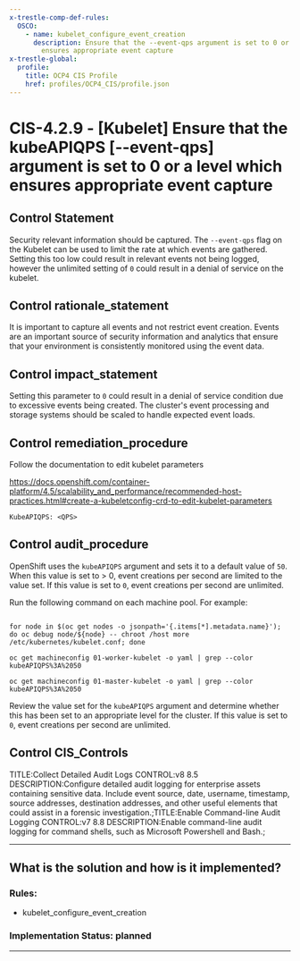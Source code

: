 ```yaml
---
x-trestle-comp-def-rules:
  OSCO:
    - name: kubelet_configure_event_creation
      description: Ensure that the --event-qps argument is set to 0 or a level which
        ensures appropriate event capture
x-trestle-global:
  profile:
    title: OCP4 CIS Profile
    href: profiles/OCP4_CIS/profile.json
---
```


# CIS-4.2.9 - \[Kubelet\] Ensure that the kubeAPIQPS [--event-qps] argument is set to 0 or a level which ensures appropriate event capture

## Control Statement

Security relevant information should be captured. The `--event-qps` flag on the Kubelet can be used to limit the rate at which events are gathered. Setting this too low could result in relevant events not being logged, however the unlimited setting of `0` could result in a denial of service on the kubelet.

## Control rationale_statement

It is important to capture all events and not restrict event creation. Events are an important source of security information and analytics that ensure that your environment is consistently monitored using the event data.

## Control impact_statement

Setting this parameter to `0` could result in a denial of service condition due to excessive events being created. The cluster's event processing and storage systems should be scaled to handle expected event loads.

## Control remediation_procedure

Follow the documentation to edit kubelet parameters

https://docs.openshift.com/container-platform/4.5/scalability_and_performance/recommended-host-practices.html#create-a-kubeletconfig-crd-to-edit-kubelet-parameters

```
KubeAPIQPS: <QPS>
```

## Control audit_procedure

OpenShift uses the `kubeAPIQPS` argument and sets it to a default value of `50`. When this value is set to > 0, event creations per second are limited to the value set. If this value is set to `0`, event creations per second are unlimited.

Run the following command on each machine pool. For example:

```

for node in $(oc get nodes -o jsonpath='{.items[*].metadata.name}'); do oc debug node/${node} -- chroot /host more /etc/kubernetes/kubelet.conf; done

oc get machineconfig 01-worker-kubelet -o yaml | grep --color kubeAPIQPS%3A%2050

oc get machineconfig 01-master-kubelet -o yaml | grep --color kubeAPIQPS%3A%2050
```

Review the value set for the `kubeAPIQPS` argument and determine whether this has been set to an appropriate level for the cluster. If this value is set to `0`, event creations per second are unlimited.

## Control CIS_Controls

TITLE:Collect Detailed Audit Logs CONTROL:v8 8.5 DESCRIPTION:Configure detailed audit logging for enterprise assets containing sensitive data. Include event source, date, username, timestamp, source addresses, destination addresses, and other useful elements that could assist in a forensic investigation.;TITLE:Enable Command-line Audit Logging CONTROL:v7 8.8 DESCRIPTION:Enable command-line audit logging for command shells, such as Microsoft Powershell and Bash.;

______________________________________________________________________

## What is the solution and how is it implemented?

<!-- For implementation status enter one of: implemented, partial, planned, alternative, not-applicable -->

<!-- Note that the list of rules under ### Rules: is read-only and changes will not be captured after assembly to JSON -->

<!-- Add control implementation description here for control: CIS-4.2.9 -->

### Rules:

  - kubelet_configure_event_creation

### Implementation Status: planned

______________________________________________________________________
